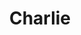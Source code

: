 ---
authors:
- charlie
bio: Design Research at Justice Hub
title: Charlie
email: "charlie@civicdatalab.in"
name: Charlie Vincent
organizations:
- name: CivicDataLab
  url: "https://civicdatalab.in"
role: Design Research
social:
- icon: home
  icon_pack: fas
  link: 
- icon: twitter
  icon_pack: fab
  link: 
- icon: github
  icon_pack: fab
  link: 
superuser: false
user_groups:
- CivicDataLab
---